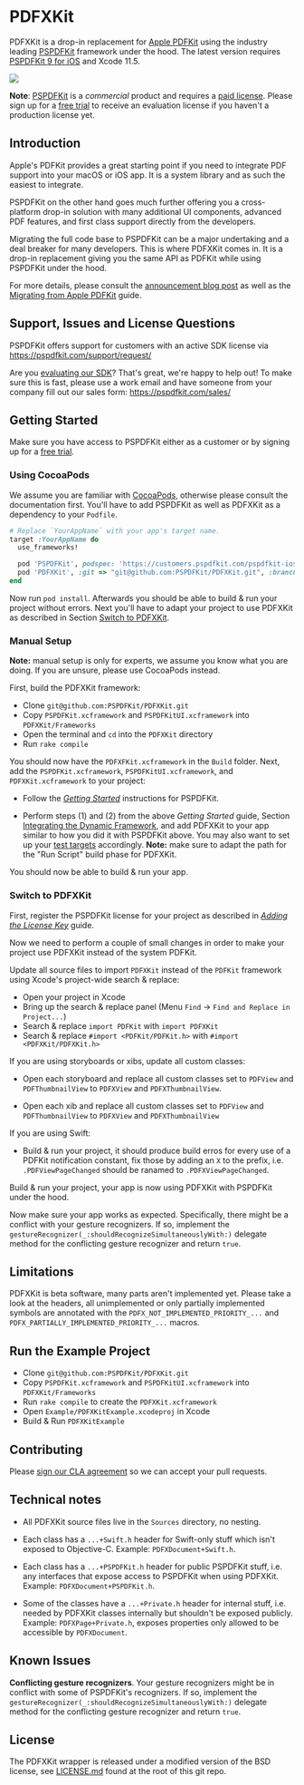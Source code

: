 # PDFXKit

PDFXKit is a drop-in replacement for [Apple
PDFKit](https://developer.apple.com/documentation/pdfkit) using the industry
leading [PSPDFKit](http://pspdfkit.com) framework under the hood. The latest
version requires [PSPDFKit 9 for
iOS](https://pspdfkit.com/blog/2019/pspdfkit-ios-9) and Xcode 11.5.

[![](https://pspdfkit.com/images/blog/2017/pdfxkit/pdfxkit-7b7a75f5.png)](https://pspdfkit.com/blog/2017/introducing-pdfxkit/)

**Note**: [PSPDFKit](http://pspdfkit.com) is a *commercial* product and requires
a [paid license](https://pspdfkit.com/sales/). Please sign up for a [free trial](http://pspdfkit.com/try)
to receive an evaluation license if you haven't a production license yet.

## Introduction

Apple's PDFKit provides a great starting point if you need to integrate PDF
support into your macOS or iOS app. It is a system library and as such the
easiest to integrate.

PSPDFKit on the other hand goes much further offering you a cross-platform
drop-in solution with many additional UI components, advanced PDF features,
and first class support directly from the developers.

Migrating the full code base to PSPDFKit can be a major undertaking and a deal
breaker for many developers. This is where PDFXKit comes in. It is a drop-in
replacement giving you the same API as PDFKit while using PSPDFKit under the
hood.

For more details, please consult the
[announcement blog post](https://pspdfkit.com/blog/2017/introducing-pdfxkit/)
as well as the
[Migrating from Apple PDFKit](https://pspdfkit.com/guides/ios/current/migration-guides/migrating-from-apple-pdfkit/)
guide.

## Support, Issues and License Questions

PSPDFKit offers support for customers with an active SDK license via https://pspdfkit.com/support/request/

Are you [evaluating our SDK](https://pspdfkit.com/try/)? That's great, we're happy to help out! To make sure this is fast, please use a work email and have someone from your company fill out our sales form: https://pspdfkit.com/sales/

## Getting Started

Make sure you have access to PSPDFKit either as a customer or by signing up for
a [free trial](https://pspdfkit.com/try/).

### Using CocoaPods

We assume you are familiar with [CocoaPods](https://cocoapods.org), otherwise
please consult the documentation first. You'll have to add PSPDFKit as well as
PDFXKit as a dependency to your `Podfile`.

``` Ruby
# Replace `YourAppName` with your app's target name.
target :YourAppName do
  use_frameworks!

  pod 'PSPDFKit', podspec: 'https://customers.pspdfkit.com/pspdfkit-ios/latest-framework.podspec'
  pod 'PDFXKit', :git => "git@github.com:PSPDFKit/PDFXKit.git", :branch => "master"
end
```

Now run `pod install`. Afterwards you should be able to build & run your project
without errors. Next you'll have to adapt your project to use PDFXKit as
described in Section [Switch to PDFXKit](#switch-to-pdfxkit).

### Manual Setup

**Note:** manual setup is only for experts, we assume you know what you are
doing. If you are unsure, please use CocoaPods instead.

First, build the PDFXKit framework:

* Clone `git@github.com:PSPDFKit/PDFXKit.git`
* Copy `PSPDFKit.xcframework` and `PSPDFKitUI.xcframework` into `PDFXKit/Frameworks`
* Open the terminal and `cd` into the `PDFXKit` directory
* Run `rake compile`

You should now have the `PDFXFKit.xcframework` in the `Build` folder. Next, add
the `PSPDFKit.xcframework`, `PSPDFKitUI.xcframework`, and `PDFXKit.xcframework` to your project:

* Follow the [*Getting Started*](https://pspdfkit.com/guides/ios/current/getting-started/integrating-pspdfkit/) instructions for PSPDFKit.

* Perform steps (1) and (2) from the above *Getting Started* guide, Section
  [Integrating the Dynamic Framework](https://pspdfkit.com/guides/ios/current/getting-started/integrating-pspdfkit/#toc_integrating-the-dynamic-framework),
  and add PDFXKit to your app similar to how you did it with PSPDFKit above. You
  may also want to set up your [test targets](https://pspdfkit.com/guides/ios/current/getting-started/integrating-pspdfkit/#toc_test-targets) accordingly.
  **Note:** make sure to adapt the path for the "Run Script" build phase for PDFXKit.

You should now be able to build & run your app.

### Switch to PDFXKit

First, register the PSPDFKit license for your project as described in
[*Adding the License
Key*](https://pspdfkit.com/guides/ios/current/getting-started/adding-the-license-key/)
guide.

Now we need to perform a couple of small changes in order to make your project use
PDFXKit instead of the system PDFKit.

Update all source files to import `PDFXKit` instead of the `PDFKit`
framework using Xcode's project-wide search & replace:

* Open your project in Xcode
* Bring up the search & replace panel (Menu `Find` -> `Find and Replace in Project...`)
* Search & replace `import PDFKit` with `import PDFXKit`
* Search & replace `#import <PDFKit/PDFKit.h>` with `#import <PDFXKit/PDFXKit.h>`

If you are using storyboards or xibs, update all custom classes:

* Open each storyboard and replace all custom classes set to `PDFView` and
  `PDFThumbnailView` to `PDFXView` and `PDFXThumbnailView`.

* Open each xib and replace all custom classes set to `PDFView` and
  `PDFThumbnailView` to `PDFXView` and `PDFXThumbnailView`

If you are using Swift:

* Build & run your project, it should produce build erros for every use of a
  PDFKit notification constant, fix those by adding an `X` to the prefix, i.e.
  `.PDFViewPageChanged` should be ranamed to `.PDFXViewPageChanged`.

Build & run your project, your app is now using PDFXKit with PSPDFKit under the
hood.

Now make sure your app works as expected. Specifically, there might be a
conflict with your gesture recognizers. If so, implement the
`gestureRecognizer(_:shouldRecognizeSimultaneouslyWith:)` delegate method
for the conflicting gesture recognizer and return `true`.

## Limitations

PDFXKit is beta software, many parts aren't implemented yet. Please take a
look at the headers, all unimplemented or only partially implemented symbols are
annotated with the `PDFX_NOT_IMPLEMENTED_PRIORITY_...` and
`PDFX_PARTIALLY_IMPLEMENTED_PRIORITY_...` macros.

## Run the Example Project

* Clone `git@github.com:PSPDFKit/PDFXKit.git`
* Copy `PSPDFKit.xcframework` and `PSPDFKitUI.xcframework` into `PDFXKit/Frameworks`
* Run `rake compile` to create the `PDFXKit.xcframework`
* Open `Example/PDFXKitExample.xcodeproj` in Xcode
* Build & Run `PDFXKitExample`

## Contributing

Please [sign our CLA agreement](https://pspdfkit.com/guides/web/current/miscellaneous/contributing/) so we can accept your pull requests.

## Technical notes

* All PDFXKit source files live in the `Sources` directory, no nesting.

* Each class has a `...+Swift.h` header for Swift-only stuff which isn't exposed
  to Objective-C. Example: `PDFXDocument+Swift.h`.

* Each class has a `...+PSPDFKit.h` header for public PSPDFKit stuff, i.e. any
  interfaces that expose access to PSPDFKit when using PDFXKit. Example:
  `PDFXDocument+PSPDFKit.h`.

* Some of the classes have a `...+Private.h` header for internal stuff, i.e.
  needed by PDFXKit classes internally but shouldn't be exposed publicly.
  Example: `PDFXPage+Private.h`, exposes properties only allowed to be
  accessible by `PDFXDocument`.

## Known Issues

**Conflicting gesture recognizers**. Your gesture recognizers might be in
conflict with some of PSPDFKit's recognizers. If so, implement the
`gestureRecognizer(_:shouldRecognizeSimultaneouslyWith:)` delegate method
for the conflicting gesture recognizer and return `true`.

## License

The PDFXKit wrapper is released under a modified version of the BSD license, see
[LICENSE.md](LICENSE.md) found at the root of this git repo.
